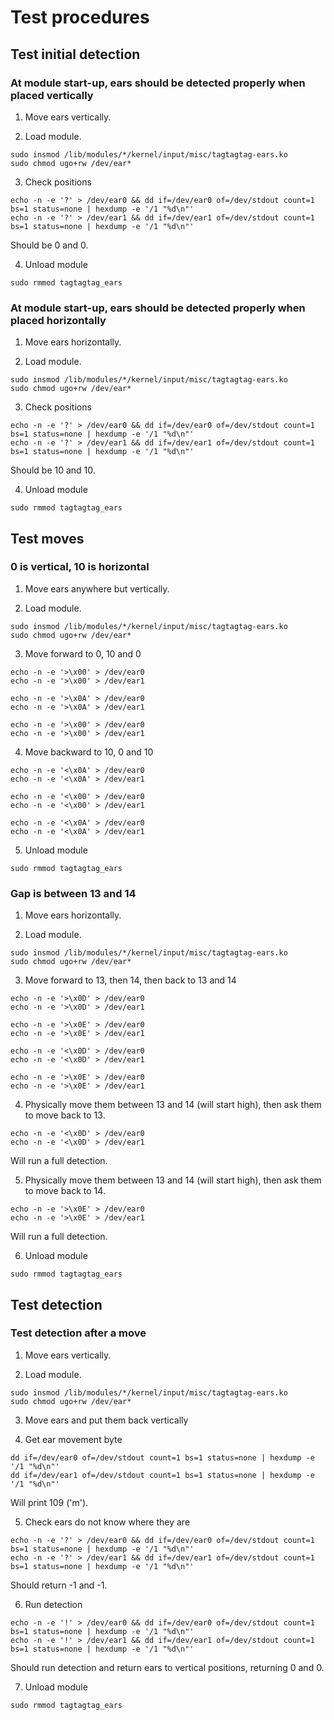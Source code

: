# Test procedures

## Test initial detection

### At module start-up, ears should be detected properly when placed vertically

1. Move ears vertically.

2. Load module.

```
sudo insmod /lib/modules/*/kernel/input/misc/tagtagtag-ears.ko
sudo chmod ugo+rw /dev/ear*
```

3. Check positions

```
echo -n -e '?' > /dev/ear0 && dd if=/dev/ear0 of=/dev/stdout count=1 bs=1 status=none | hexdump -e '/1 "%d\n"'
echo -n -e '?' > /dev/ear1 && dd if=/dev/ear1 of=/dev/stdout count=1 bs=1 status=none | hexdump -e '/1 "%d\n"'
```

Should be 0 and 0.

4. Unload module

```
sudo rmmod tagtagtag_ears
```

### At module start-up, ears should be detected properly when placed horizontally

1. Move ears horizontally.

2. Load module.

```
sudo insmod /lib/modules/*/kernel/input/misc/tagtagtag-ears.ko
sudo chmod ugo+rw /dev/ear*
```

3. Check positions

```
echo -n -e '?' > /dev/ear0 && dd if=/dev/ear0 of=/dev/stdout count=1 bs=1 status=none | hexdump -e '/1 "%d\n"'
echo -n -e '?' > /dev/ear1 && dd if=/dev/ear1 of=/dev/stdout count=1 bs=1 status=none | hexdump -e '/1 "%d\n"'
```

Should be 10 and 10.

4. Unload module

```
sudo rmmod tagtagtag_ears
```

## Test moves

### 0 is vertical, 10 is horizontal

1. Move ears anywhere but vertically.

2. Load module.

```
sudo insmod /lib/modules/*/kernel/input/misc/tagtagtag-ears.ko
sudo chmod ugo+rw /dev/ear*
```

3. Move forward to 0, 10 and 0

```
echo -n -e '>\x00' > /dev/ear0
echo -n -e '>\x00' > /dev/ear1
```

```
echo -n -e '>\x0A' > /dev/ear0
echo -n -e '>\x0A' > /dev/ear1
```

```
echo -n -e '>\x00' > /dev/ear0
echo -n -e '>\x00' > /dev/ear1
```

4. Move backward to 10, 0 and 10

```
echo -n -e '<\x0A' > /dev/ear0
echo -n -e '<\x0A' > /dev/ear1
```

```
echo -n -e '<\x00' > /dev/ear0
echo -n -e '<\x00' > /dev/ear1
```

```
echo -n -e '<\x0A' > /dev/ear0
echo -n -e '<\x0A' > /dev/ear1
```

5. Unload module

```
sudo rmmod tagtagtag_ears
```

### Gap is between 13 and 14

1. Move ears horizontally.

2. Load module.

```
sudo insmod /lib/modules/*/kernel/input/misc/tagtagtag-ears.ko
sudo chmod ugo+rw /dev/ear*
```

3. Move forward to 13, then 14, then back to 13 and 14

```
echo -n -e '>\x0D' > /dev/ear0
echo -n -e '>\x0D' > /dev/ear1
```

```
echo -n -e '>\x0E' > /dev/ear0
echo -n -e '>\x0E' > /dev/ear1
```

```
echo -n -e '<\x0D' > /dev/ear0
echo -n -e '<\x0D' > /dev/ear1
```

```
echo -n -e '>\x0E' > /dev/ear0
echo -n -e '>\x0E' > /dev/ear1
```

4. Physically move them between 13 and 14 (will start high), then ask them to move back to 13.

```
echo -n -e '<\x0D' > /dev/ear0
echo -n -e '<\x0D' > /dev/ear1
```

Will run a full detection.

5. Physically move them between 13 and 14 (will start high), then ask them to move back to 14.

```
echo -n -e '>\x0E' > /dev/ear0
echo -n -e '>\x0E' > /dev/ear1
```

Will run a full detection.

6. Unload module

```
sudo rmmod tagtagtag_ears
```


## Test detection

### Test detection after a move

1. Move ears vertically.

2. Load module.

```
sudo insmod /lib/modules/*/kernel/input/misc/tagtagtag-ears.ko
sudo chmod ugo+rw /dev/ear*
```

3. Move ears and put them back vertically

4. Get ear movement byte

```
dd if=/dev/ear0 of=/dev/stdout count=1 bs=1 status=none | hexdump -e '/1 "%d\n"'
dd if=/dev/ear1 of=/dev/stdout count=1 bs=1 status=none | hexdump -e '/1 "%d\n"'
```

Will print 109 ('m').

5. Check ears do not know where they are

```
echo -n -e '?' > /dev/ear0 && dd if=/dev/ear0 of=/dev/stdout count=1 bs=1 status=none | hexdump -e '/1 "%d\n"'
echo -n -e '?' > /dev/ear1 && dd if=/dev/ear1 of=/dev/stdout count=1 bs=1 status=none | hexdump -e '/1 "%d\n"'
```

Should return -1 and -1.

6. Run detection

```
echo -n -e '!' > /dev/ear0 && dd if=/dev/ear0 of=/dev/stdout count=1 bs=1 status=none | hexdump -e '/1 "%d\n"'
echo -n -e '!' > /dev/ear1 && dd if=/dev/ear1 of=/dev/stdout count=1 bs=1 status=none | hexdump -e '/1 "%d\n"'
```

Should run detection and return ears to vertical positions, returning 0 and 0.

7. Unload module

```
sudo rmmod tagtagtag_ears
```

